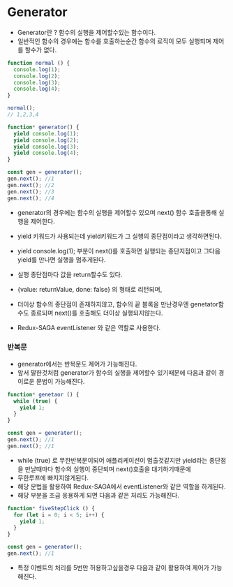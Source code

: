 # Generator

- Generator란 ? 함수의 실행을 제어할수있는 함수이다. 
- 일반적인 함수의 경우에는 함수를 호출하는순간 함수의 로직이 모두 실행되며 제어를 할수가 없다.

```javascript
function normal () {
  console.log(1);
  console.log(2);
  console.log(3);
  console.log(4);
}

normal();
// 1,2,3,4

function* generator() {
  yield console.log(1);
  yield console.log(2);
  yield console.log(3);
  yield console.log(4);
}

const gen = generator();
gen.next(); //1
gen.next(); //2
gen.next(); //3
gen.next(); //4
```

- generator의 경우에는 함수의 실행을 제어할수 있으며 next() 함수 호출을통해 실행을 제어한다.
- yield 키워드가 사용되는데 yield키워드가 그 실행의 종단점이라고 생각하면된다.
- yield console.log(1); 부분이 next()를 호출하면 실행되는 종단지점이고 그다음 yield를 만나면 실행을 멈추게된다.
- 실행 종단점마다 값을 return할수도 있다.
- {value: returnValue, done: false} 의 형태로 리턴되며,
- 더이상 함수의 종단점이 존재하지않고, 함수의 끝 블록을 만난경우엔 genetator함수도 종료되며 next()를 호출해도 더이상 실행되지않는다.


- Redux-SAGA eventListener 와 같은 역할로 사용한다.

### 반복문
- generator에서는 반복문도 제어가 가능해진다.
- 앞서 말한것처럼 generator가 함수의 실행을 제어할수 있기때문에 다음과 같이 경이로운 문법이 가능해진다.
```javascript
function* genetaor () {
  while (true) {
    yield 1;
  }
}

const gen = generator();
gen.next(); //1
gen.next(); //1
```

- while (true) 로 무한반복문이되어 애플리케이션이 멈출것같지만 yield라는 종단점을 만날때마다 함수의 실행이 중단되며 next()호출을 대기하기때문에
- 무한루프에 빠지지않게된다.
- 해당 문법을 활용하여 Redux-SAGA에서 eventListener와 같은 역할을 하게된다.
- 해당 부분을 조금 응용하게 되면 다음과 같은 처리도 가능해진다.


```javascript
function* fiveStepClick () {
  for (let i = 0; i < 5; i++) {
    yield 1;
  }
}

const gen = generator();
gen.next(); //1
```

- 특정 이벤트의 처리를 5번만 허용하고싶을경우 다음과 같이 활용하여 제어가 가능해진다.
